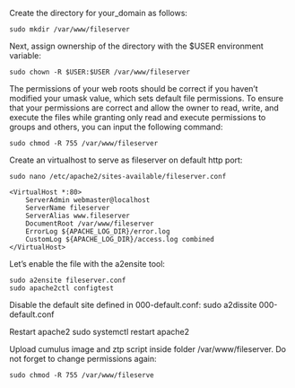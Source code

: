 Create the directory for your_domain as follows:

    sudo mkdir /var/www/fileserver 

Next, assign ownership of the directory with the $USER environment variable:

    sudo chown -R $USER:$USER /var/www/fileserver

The permissions of your web roots should be correct if you haven’t modified your umask value, which sets default file permissions. To ensure that your permissions are correct and allow the owner to read, write, and execute the files while granting only read and execute permissions to groups and others, you can input the following command:

    sudo chmod -R 755 /var/www/fileserver

Create an virtualhost to serve as fileserver on default http port: 
    
    sudo nano /etc/apache2/sites-available/fileserver.conf

    <VirtualHost *:80>
        ServerAdmin webmaster@localhost
        ServerName fileserver
        ServerAlias www.fileserver
        DocumentRoot /var/www/fileserver
        ErrorLog ${APACHE_LOG_DIR}/error.log
        CustomLog ${APACHE_LOG_DIR}/access.log combined
    </VirtualHost> 

Let’s enable the file with the a2ensite tool:

    sudo a2ensite fileserver.conf
    sudo apache2ctl configtest

Disable the default site defined in 000-default.conf:
    sudo a2dissite 000-default.conf

Restart apache2
    sudo systemctl restart apache2

Upload cumulus image and ztp script inside folder /var/www/fileserver. Do not forget to change permissions again: 

    sudo chmod -R 755 /var/www/fileserve
